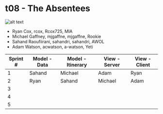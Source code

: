 # t08 - The Absentees
![alt text](https://github.com/csu2017fa314/T08/blob/master/images/missingclass.jpg)
* Ryan Cox, rcox, Rcox725, MIA
* Michael Gaffney, mjgaffne, mjgaffne, Rookie
* Sahand Raoufiirani, sahandri, sahandri, AWOL
* Adam Watson, acwatson, a-watson, Yeti


Sprint # | Model - Data | Model - Itinerary | View - Server | View - Client
-------- | ------------ | ----------------- | ------------- | -------------
 1 | Sahand | Michael | Adam | Ryan ||
 2 | Ryan | Sahand | Michael | Adam ||
 3 ||||||
 4 ||||||   
 5 |||||| 


